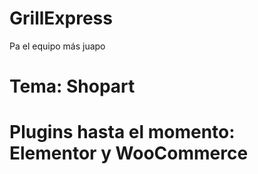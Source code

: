 # GrillExpress
Pa el equipo más juapo
# Tema: Shopart

# Plugins hasta el momento: Elementor y WooCommerce
